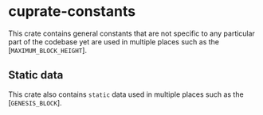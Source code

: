 # cuprate-constants
This crate contains general constants that are not specific to any particular
part of the codebase yet are used in multiple places such as the [`MAXIMUM_BLOCK_HEIGHT`].

## Static data
This crate also contains `static` data used in multiple places such as the [`GENESIS_BLOCK`].
